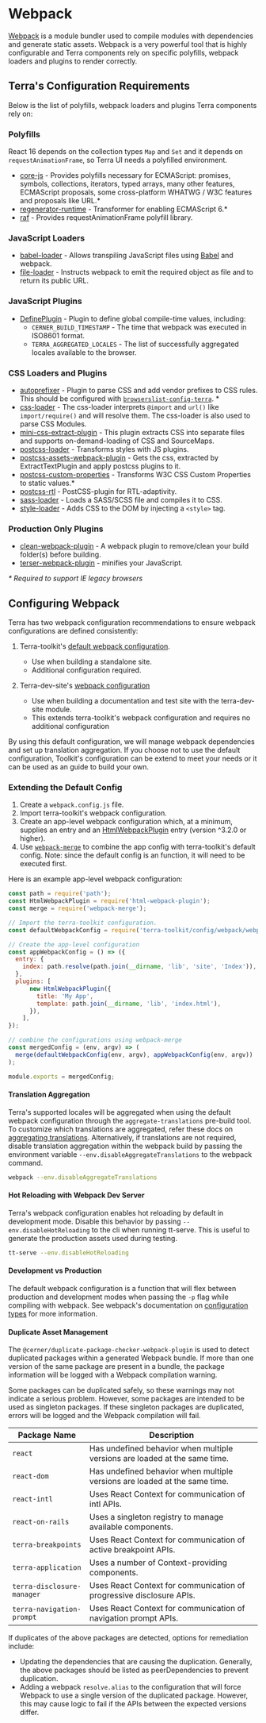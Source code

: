 # Webpack
[Webpack](https://webpack.js.org/) is a module bundler used to compile modules with dependencies and generate static assets. Webpack is a very powerful tool that is highly configurable and Terra components rely on specific polyfills, webpack loaders and plugins to render correctly.

## Terra's Configuration Requirements
Below is the list of polyfills, webpack loaders and plugins Terra components rely on:

### Polyfills
React 16 depends on the collection types ``Map`` and ``Set`` and it depends on ``requestAnimationFrame``, so Terra UI needs a polyfilled environment.
- [core-js](https://github.com/zloirock/core-js) - Provides polyfills necessary for ECMAScript: promises, symbols, collections, iterators, typed arrays, many other features, ECMAScript proposals, some cross-platform WHATWG / W3C features and proposals like URL.\*
- [regenerator-runtime](https://github.com/facebook/regenerator/tree/master/packages/regenerator-runtime) - Transformer for enabling ECMAScript 6.\*
- [raf](https://github.com/chrisdickinson/raf) - Provides requestAnimationFrame polyfill library.

### JavaScript Loaders
- [babel-loader](https://webpack.js.org/loaders/babel-loader/) - Allows transpiling JavaScript files using [Babel](https://github.com/babel/babel) and webpack.
- [file-loader](https://webpack.js.org/loaders/file-loader/) - Instructs webpack to emit the required object as file and to return its public URL.

### JavaScript Plugins
- [DefinePlugin](https://webpack.js.org/plugins/define-plugin/) - Plugin to define global compile-time values, including:
  - `CERNER_BUILD_TIMESTAMP` - The time that webpack was executed in ISO8601 format.
  - `TERRA_AGGREGATED_LOCALES` - The list of successfully aggregated locales available to the browser.

### CSS Loaders and Plugins
- [autoprefixer](https://github.com/postcss/autoprefixer) - Plugin to parse CSS and add vendor prefixes to CSS rules. This should be configured with [`browserslist-config-terra`](https://github.com/cerner/browserslist-config-terra). \*
- [css-loader](https://webpack.js.org/loaders/css-loader/) - The css-loader interprets ``@import`` and ``url()`` like ``import/require()`` and will resolve them. The css-loader is also used to parse CSS Modules.
- [mini-css-extract-plugin](https://github.com/webpack-contrib/mini-css-extract-plugin) - This plugin extracts CSS into separate files and supports on-demand-loading of CSS and SourceMaps.
- [postcss-loader](https://webpack.js.org/loaders/postcss-loader/) - Transforms styles with JS plugins.
- [postcss-assets-webpack-plugin](https://github.com/klimashkin/postcss-assets-webpack-plugin#apply-postcss-plugins-to-webpack-css-asset) - Gets the css, extracted by ExtractTextPlugin and apply postcss plugins to it.
- [postcss-custom-properties](https://github.com/postcss/postcss-custom-properties) - Transforms W3C CSS Custom Properties to static values.\*
- [postcss-rtl](https://github.com/vkalinichev/postcss-rtl) - PostCSS-plugin for RTL-adaptivity.
- [sass-loader](https://webpack.js.org/loaders/sass-loader/) - Loads a SASS/SCSS file and compiles it to CSS.
- [style-loader](https://webpack.js.org/loaders/style-loader/) - Adds CSS to the DOM by injecting a ``<style>`` tag.

### Production Only Plugins
- [clean-webpack-plugin](https://github.com/johnagan/clean-webpack-plugin) -
A webpack plugin to remove/clean your build folder(s) before building.
- [terser-webpack-plugin](https://webpack.js.org/plugins/terser-webpack-plugin/) - minifies your JavaScript.

_\* Required to support IE legacy browsers_

## Configuring Webpack
Terra has two webpack configuration recommendations to ensure webpack configurations are defined consistently:

1) Terra-toolkit's [default webpack configuration](https://github.com/cerner/terra-toolkit-boneyard/blob/main/config/webpack/webpack.config.js).
    - Use when building a standalone site.
    - Additional configuration required.

2) Terra-dev-site's [webpack configuration](https://github.com/cerner/terra-toolkit-boneyard/blob/main/config/webpack/webpack.config.js)
    - Use when building a documentation and test site with the terra-dev-site module.
    - This extends terra-toolkit's webpack configuration and requires no additional configuration

By using this default configuration, we will manage webpack dependencies and set up translation aggregation. If you choose not to use the default configuration, Toolkit's configuration can  be extend to meet your needs or it can be used as an guide to build your own.

### Extending the Default Config
1. Create a `webpack.config.js` file.
2. Import terra-toolkit's webpack configuration.
3. Create an app-level webpack configuration which, at a minimum, supplies an entry and an [HtmlWebpackPlugin](https://github.com/jantimon/html-webpack-plugin) entry (version ^3.2.0 or higher).
4. Use [`webpack-merge`](https://github.com/survivejs/webpack-merge) to combine the app config with terra-toolkit's default config. Note: since the default config is an function, it will need to be executed first.

Here is an example app-level webpack configuration:
```javascript
const path = require('path');
const HtmlWebpackPlugin = require('html-webpack-plugin');
const merge = require('webpack-merge');

// Import the terra-toolkit configuration.
const defaultWebpackConfig = require('terra-toolkit/config/webpack/webpack.config');

// Create the app-level configuration
const appWebpackConfig = () => ({
  entry: {
    index: path.resolve(path.join(__dirname, 'lib', 'site', 'Index')),
  },
  plugins: [
      new HtmlWebpackPlugin({
        title: 'My App',
        template: path.join(__dirname, 'lib', 'index.html'),
      }),
    ],
});

// combine the configurations using webpack-merge
const mergedConfig = (env, argv) => (
  merge(defaultWebpackConfig(env, argv), appWebpackConfig(env, argv))
);

module.exports = mergedConfig;
```

#### Translation Aggregation
Terra's supported locales will be aggregated when using the default webpack configuration through the `aggregate-translations` pre-build tool. To customize which translations are aggregated, refer these docs on [aggregating translations](https://github.com/cerner/terra-aggregate-translations#terrai18nconfig-example). Alternatively, if translations are not required, disable translation aggregation within the webpack build by passing the environment variable `--env.disableAggregateTranslations` to the webpack command.

```bash
webpack --env.disableAggregateTranslations
```

#### Hot Reloading with Webpack Dev Server
Terra's webpack configuration enables hot reloading by default in development mode. Disable this behavior by passing `--env.disableHotReloading` to the cli when running tt-serve. This is useful to generate the production assets used during testing.

```bash
tt-serve --env.disableHotReloading
```

#### Development vs Production
The default webpack configuration is a function that will flex between production and development modes when passing the `-p` flag while compiling with webpack. See webpack's documentation on [configuration types](https://webpack.js.org/configuration/configuration-types/) for more information.

#### Duplicate Asset Management

The `@cerner/duplicate-package-checker-webpack-plugin` is used to detect duplicated packages within a generated Webpack bundle. If more than one version of the same package are present in a bundle, the package information will be logged with a Webpack compilation warning.

Some packages can be duplicated safely, so these warnings may not indicate a serious problem. However, some packages are intended to be used as singleton packages. If these singleton packages are duplicated, errors will be logged and the Webpack compilation will fail.

|Package Name|Description|
|---|---|
|`react`|Has undefined behavior when multiple versions are loaded at the same time.|
|`react-dom`|Has undefined behavior when multiple versions are loaded at the same time.|
|`react-intl`|Uses React Context for communication of intl APIs.|
|`react-on-rails`|Uses a singleton registry to manage available components.|
|`terra-breakpoints`|Uses React Context for communication of active breakpoint APIs.|
|`terra-application`|Uses a number of Context-providing components.|
|`terra-disclosure-manager`|Uses React Context for communication of progressive disclosure APIs.|
|`terra-navigation-prompt`|Uses React Context for communication of navigation prompt APIs.|

If duplicates of the above packages are detected, options for remediation include:

- Updating the dependencies that are causing the duplication. Generally, the above packages should be listed as peerDependencies to prevent duplication.
- Adding a webpack `resolve.alias` to the configuration that will force Webpack to use a single version of the duplicated package. However, this may cause logic to fail if the APIs between the expected versions differ.
